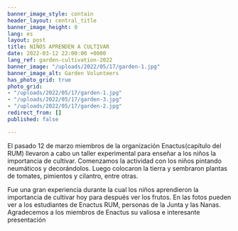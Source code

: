 ```yaml
---
banner_image_style: contain
header_layout: central_title
banner_image_height: 0
lang: es
layout: post
title: NIÑOS APRENDEN A CULTIVAR
date: 2022-03-12 22:00:00 +0000
lang_ref: garden-cultivation-2022
banner_image: "/uploads/2022/05/17/garden-1.jpg"
banner_image_alt: Garden Volunteers
has_photo_grid: true
photo_grid:
- "/uploads/2022/05/17/garden-1.jpg"
- "/uploads/2022/05/17/garden-3.jpg"
- "/uploads/2022/05/17/garden-2.jpg"
redirect_from: []
published: false

---
```

El pasado 12 de marzo miembros de la organización Enactus(capítulo del RUM) llevaron a cabo un taller experimental para enseñar a los niños la importancia de cultivar. Comenzamos la actividad con los niños pintando neumáticos y decorándolos. Luego colocaron la tierra y sembraron plantas de tomates, pimientos y cilantro, entre otras.

Fue una gran experiencia durante la cual los niños aprendieron la importancia de cultivar hoy para después ver los frutos. En las fotos pueden ver a los estudiantes de Enactus RUM, personas de la Junta y las Nanas. Agradecemos a los miembros de Enactus su valiosa e interesante presentación